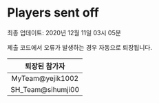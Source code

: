 # Players sent off
최종 업데이트: 2020년 12월 11일 03시 05분


제출 코드에서 오류가 발생하는 경우 자동으로 퇴장됩니다.


| 퇴장된 참가자 |
|:---:|
| MyTeam@yejik1002 |
| SH_Team@sihumji00 |